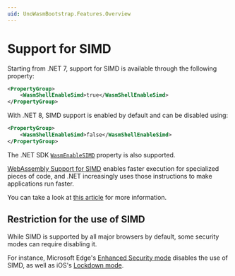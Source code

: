 ```yaml
---
uid: UnoWasmBootstrap.Features.Overview
---
```


# Support for SIMD

Starting from .NET 7, support for SIMD is available through the following property:

```xml
<PropertyGroup>
    <WasmShellEnableSimd>true</WasmShellEnableSimd>
</PropertyGroup>
```

With .NET 8, SIMD support is enabled by default and can be disabled using:

```xml
<PropertyGroup>
    <WasmShellEnableSimd>false</WasmShellEnableSimd>
</PropertyGroup>
```

The .NET SDK [`WasmEnableSIMD`](https://learn.microsoft.com/en-us/aspnet/core/blazor/webassembly-build-tools-and-aot?view=aspnetcore-8.0#single-instruction-multiple-data-simd) property is also supported.

[WebAssembly Support for SIMD](https://github.com/webassembly/simd) enables faster execution for specialized pieces of code, and .NET increasingly uses those instructions to make applications run faster.

You can take a look at [this article](https://platform.uno/blog/safari-16-4-support-for-webassembly-fixed-width-simd-how-to-use-it-with-c/) for more information.

## Restriction for the use of SIMD

While SIMD is supported by all major browsers by default, some security modes can require disabling it.

For instance, Microsoft Edge's [Enhanced Security mode](https://learn.microsoft.com/en-us/deployedge/microsoft-edge-security-browse-safer) disables the use of SIMD, as well as iOS's [Lockdown mode](https://support.apple.com/en-us/HT212650).
